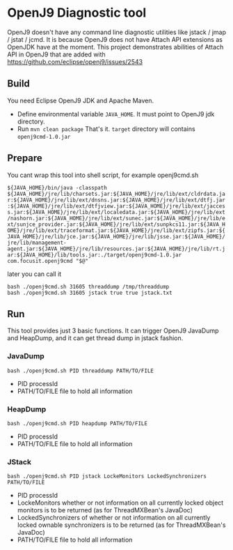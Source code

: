 # OpenJ9 Diagnostic tool
OpenJ9 doesn't have any command line diagnostic utilities like jstack / jmap / jstat / jcmd.
It is because OpenJ9 does not have Attach API extensions as OpenJDK have at the moment.
This project demonstrates abilities of Attach API in OpenJ9 that are added with https://github.com/eclipse/openj9/issues/2543

## Build
You need Eclipse OpenJ9 JDK and Apache Maven.

* Define environmental variable `JAVA_HOME`. It must point to OpenJ9 jdk directory.
* Run `mvn clean package`
That's it. `target` directory will contains `openj9cmd-1.0.jar`


## Prepare

You cant wrap this tool into shell script, for example openj9cmd.sh

`
${JAVA_HOME}/bin/java -classpath ${JAVA_HOME}/jre/lib/charsets.jar:${JAVA_HOME}/jre/lib/ext/cldrdata.jar:${JAVA_HOME}/jre/lib/ext/dnsns.jar:${JAVA_HOME}/jre/lib/ext/dtfj.jar:${JAVA_HOME}/jre/lib/ext/dtfjview.jar:${JAVA_HOME}/jre/lib/ext/jaccess.jar:${JAVA_HOME}/jre/lib/ext/localedata.jar:${JAVA_HOME}/jre/lib/ext/nashorn.jar:${JAVA_HOME}/jre/lib/ext/sunec.jar:${JAVA_HOME}/jre/lib/ext/sunjce_provider.jar:${JAVA_HOME}/jre/lib/ext/sunpkcs11.jar:${JAVA_HOME}/jre/lib/ext/traceformat.jar:${JAVA_HOME}/jre/lib/ext/zipfs.jar:${JAVA_HOME}/jre/lib/jce.jar:${JAVA_HOME}/jre/lib/jsse.jar:${JAVA_HOME}/jre/lib/management-agent.jar:${JAVA_HOME}/jre/lib/resources.jar:${JAVA_HOME}/jre/lib/rt.jar:${JAVA_HOME}/lib/tools.jar:./target/openj9cmd-1.0.jar com.focusit.openj9cmd "$@"
`

later you can call it
```
bash ./openj9cmd.sh 31605 threaddump /tmp/threaddump
bash ./openj9cmd.sh 31605 jstack true true jstack.txt
```

## Run

This tool provides just 3 basic functions. It can trigger OpenJ9 JavaDump and HeapDump, and it can get thread dump in jstack fashion.

### JavaDump
`bash ./openj9cmd.sh PID threaddump PATH/TO/FILE`

- PID processId
- PATH/TO/FILE file to hold all information

### HeapDump
`bash ./openj9cmd.sh PID heapdump PATH/TO/FILE`

- PID processId
- PATH/TO/FILE file to hold all information

### JStack
`bash ./openj9cmd.sh PID jstack LockeMonitors LockedSynchronizers PATH/TO/FILE`

- PID processId
- LockeMonitors whether or not information on all currently locked object monitors is to be returned (as for ThreadMXBean's JavaDoc)
- LockedSynchronizers of whether or not information on all currently locked ownable synchronizers is to be returned (as for ThreadMXBean's JavaDoc)
- PATH/TO/FILE file to hold all information
